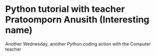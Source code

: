 # Python tutorial with teacher **Pratoomporn Anusith** (Interesting name)
Another Wednesday, another Python coding action with the Computer teacher
